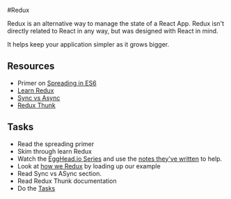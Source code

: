 #Redux

Redux is an alternative way to manage the state of a React App. Redux isn't directly related to React in any way, but was designed with React in mind.

It helps keep your application simpler as it grows bigger.

## Resources

* Primer on [Spreading in ES6](../../resources/spreading.js)
* [Learn Redux](https://github.com/dwyl/learn-redux)
* [Sync vs Async](https://github.com/z-dev/hacker-how-content/blob/master/content/web-developer/resources/terminology.md#synchronous--a-synchronous-sync--async)
* [Redux Thunk](https://github.com/gaearon/redux-thunk)

## Tasks

* Read the spreading primer
* Skim through learn Redux
* Watch the [EggHead.io Series](https://egghead.io/series/getting-started-with-redux) and use the [notes they've written](https://github.com/dwyl/learn-redux/blob/master/egghead.io_video_tutorial_notes.md) to help.
* Look at [how we Redux](https://github.com/z-dev/react-seed/blob/master/src/containers/todoList/index.js) by loading up our example
* Read Sync vs ASync section.
* Read Redux Thunk documentation
* Do the [Tasks](../..//tasks/redux.md)
